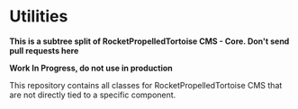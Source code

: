 # Utilities

__This is a subtree split of RocketPropelledTortoise CMS - Core. Don't send pull requests here__

__Work In Progress, do not use in production__

This repository contains all classes for RocketPropelledTortoise CMS that are not directly tied to a specific component.
